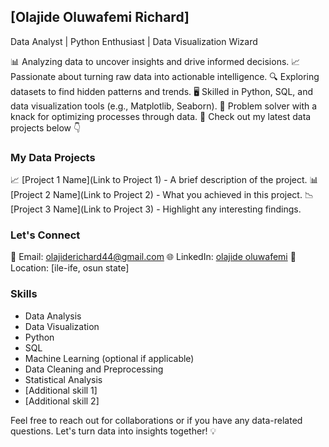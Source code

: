 ## [Olajide Oluwafemi Richard]
Data Analyst | Python Enthusiast | Data Visualization Wizard

📊 Analyzing data to uncover insights and drive informed decisions.
📈 Passionate about turning raw data into actionable intelligence.
🔍 Exploring datasets to find hidden patterns and trends.
🖥️ Skilled in Python, SQL, and data visualization tools (e.g., Matplotlib, Seaborn).
🧩 Problem solver with a knack for optimizing processes through data.
📑 Check out my latest data projects below 👇

### My Data Projects
📈 [Project 1 Name](Link to Project 1) - A brief description of the project.
📊 [Project 2 Name](Link to Project 2) - What you achieved in this project.
📉 [Project 3 Name](Link to Project 3) - Highlight any interesting findings.

### Let's Connect
📧 Email: [olajiderichard44@gmail.com](orolajide@student.oauife.edu.ng)
🌐 LinkedIn: [olajide oluwafemi](linkedin.com/in/olajideoluwafemi61900)
📌 Location: [ile-ife, osun state]

### Skills
- Data Analysis
- Data Visualization
- Python
- SQL
- Machine Learning (optional if applicable)
- Data Cleaning and Preprocessing
- Statistical Analysis
- [Additional skill 1]
- [Additional skill 2]

Feel free to reach out for collaborations or if you have any data-related questions. Let's turn data into insights together! 💡
